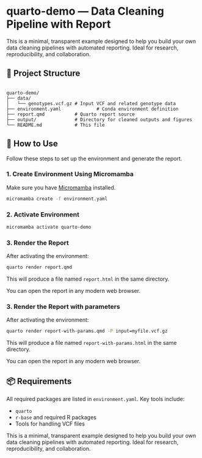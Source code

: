 
# quarto-demo — Data Cleaning Pipeline with Report

This is a minimal, transparent example designed to help you build your own data cleaning pipelines with automated reporting. Ideal for research, reproducibility, and collaboration.

## 📂 Project Structure

```

quarto-demo/
├── data/
│   └── genotypes.vcf.gz # Input VCF and related genotype data
├── environment.yaml             # Conda environment definition
├── report.qmd           # Quarto report source
├── output/              # Directory for cleaned outputs and figures
└── README.md            # This file

````

## 🚀 How to Use

Follow these steps to set up the environment and generate the report.

### 1. Create Environment Using Micromamba

Make sure you have [Micromamba](https://mamba.readthedocs.io/en/latest/micromamba.html) installed.

```bash
micromamba create -f environment.yaml
````

### 2. Activate Environment

```bash
micromamba activate quarto-demo
````

### 3. Render the Report

After activating the environment:

```bash
quarto render report.qmd
```

This will produce a file named `report.html` in the same directory.

You can open the report in any modern web browser.


### 3. Render the Report with parameters

After activating the environment:

```bash
quarto render report-with-params.qmd -P input=myfile.vcf.gz
```

This will produce a file named `report-with-params.html` in the same directory.

You can open the report in any modern web browser.

## 📦 Requirements

All required packages are listed in `environment.yaml`. Key tools include:

* `quarto`
* `r-base` and required R packages
* Tools for handling VCF files


This is a minimal, transparent example designed to help you build your own data cleaning pipelines with automated reporting. Ideal for research, reproducibility, and collaboration.
